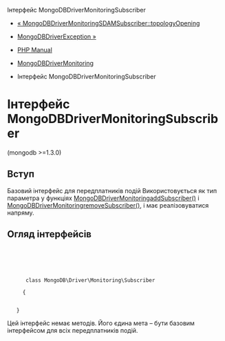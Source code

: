 Інтерфейс MongoDBDriverMonitoringSubscriber

-   [« MongoDBDriverMonitoringSDAMSubscriber::topologyOpening](mongodb-driver-monitoring-sdamsubscriber.topologyopening.html)
    
-   [MongoDBDriverException »](mongodb.exceptions.html)
    
-   [PHP Manual](index.html)
    
-   [MongoDBDriverMonitoring](mongodb.monitoring.html)
    
-   Інтерфейс MongoDBDriverMonitoringSubscriber
    

# Інтерфейс MongoDBDriverMonitoringSubscriber

(mongodb >=1.3.0)

## Вступ

Базовий інтерфейс для передплатників подій Використовується як тип параметра у функціях [MongoDBDriverMonitoringaddSubscriber()](function.mongodb.driver.monitoring.addsubscriber.html) і [MongoDBDriverMonitoringremoveSubscriber()](function.mongodb.driver.monitoring.removesubscriber.html), і має реалізовуватися напряму.

## Огляд інтерфейсів

```synopsis


    
    
     
      class MongoDB\Driver\Monitoring\Subscriber
     
     {
    

   }
```

Цей інтерфейс немає методів. Його єдина мета – бути базовим інтерфейсом для всіх передплатників подій.